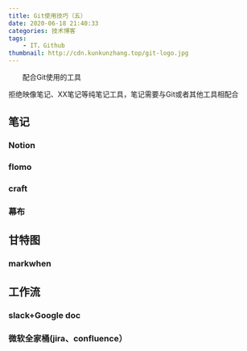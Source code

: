 ```yaml
---
title: Git使用技巧（五）
date: 2020-06-18 21:40:33
categories: 技术博客
tags:
    - IT，Github
thumbnail: http://cdn.kunkunzhang.top/git-logo.jpg
---
```


　　配合Git使用的工具

​		拒绝映像笔记、XX笔记等纯笔记工具，笔记需要与Git或者其他工具相配合

<!--more-->

## 笔记

### Notion



### flomo



### craft



### 幕布



## 甘特图

### markwhen



## 工作流

### slack+Google doc



### 微软全家桶(jira、confluence）

